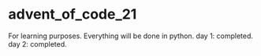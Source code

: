 # advent_of_code_21
For learning purposes.
Everything will be done in python. 
day 1: completed.
day 2: completed.

